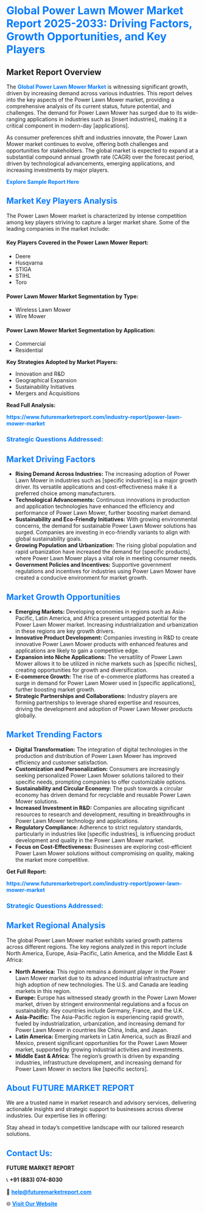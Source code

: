 <h1 style="color: #007BFF;">Global Power Lawn Mower Market Report 2025-2033: Driving Factors, Growth Opportunities, and Key Players</h1>

<section id="overview">
<h2>Market Report Overview</h2>
<p>The <a href="https://www.futuremarketreport.com/industry-report/power-lawn-mower-market" style="color: #007BFF; text-decoration: none;"><strong>Global Power Lawn Mower Market</strong></a> is witnessing significant growth, driven by increasing demand across various industries. This report delves into the key aspects of the Power Lawn Mower market, providing a comprehensive analysis of its current status, future potential, and challenges. The demand for Power Lawn Mower has surged due to its wide-ranging applications in industries such as [insert industries], making it a critical component in modern-day [applications].</p>
<p>As consumer preferences shift and industries innovate, the Power Lawn Mower market continues to evolve, offering both challenges and opportunities for stakeholders. The global market is expected to expand at a substantial compound annual growth rate (CAGR) over the forecast period, driven by technological advancements, emerging applications, and increasing investments by major players.</p>
</section>

<section id="overview">
<p><a href="https://www.futuremarketreport.com/request-sample/reportId=51090" style="color: #007BFF; text-decoration: none;"><strong>Explore Sample Report Here</strong></a></p>
</section>

<section id="key-players">
<h2 style="color: #007BFF;">Market Key Players Analysis</h2>
<p>The Power Lawn Mower market is characterized by intense competition among key players striving to capture a larger market share. Some of the leading companies in the market include:</p>
<h4>Key Players Covered in the Power Lawn Mower Report:</h4>
<ul><li>Deere</li><li>Husqvarna</li><li>STIGA</li><li>STIHL</li><li>Toro</li></ul>
<h4>Power Lawn Mower Market Segmentation by Type:</h4>
<ul><li>Wireless Lawn Mower</li><li>Wire Mower</li></ul>

<h4>Power Lawn Mower Market Segmentation by Application:</h4>
<ul><li>Commercial</li><li>Residential</li></ul>
<p><strong>Key Strategies Adopted by Market Players:</strong></p>
<ul>
<li>Innovation and R&D</li>
<li>Geographical Expansion</li>
<li>Sustainability Initiatives</li>
<li>Mergers and Acquisitions</li>
</ul>
</section>

<section>
<p><strong>Read Full Analysis: </strong></p><a href="https://www.futuremarketreport.com/industry-report/power-lawn-mower-market" style="color: #007BFF; text-decoration: none;"><strong>https://www.futuremarketreport.com/industry-report/power-lawn-mower-market</strong></a>
<h3 style="color: #007BFF;">Strategic Questions Addressed:</h3>
</section>

<section id="driving-factors">
<h2 style="color: #007BFF;">Market Driving Factors</h2>
<ul>
<li><strong>Rising Demand Across Industries:</strong> The increasing adoption of Power Lawn Mower in industries such as [specific industries] is a major growth driver. Its versatile applications and cost-effectiveness make it a preferred choice among manufacturers.</li>
<li><strong>Technological Advancements:</strong> Continuous innovations in production and application technologies have enhanced the efficiency and performance of Power Lawn Mower, further boosting market demand.</li>
<li><strong>Sustainability and Eco-Friendly Initiatives:</strong> With growing environmental concerns, the demand for sustainable Power Lawn Mower solutions has surged. Companies are investing in eco-friendly variants to align with global sustainability goals.</li>
<li><strong>Growing Population and Urbanization:</strong> The rising global population and rapid urbanization have increased the demand for [specific products], where Power Lawn Mower plays a vital role in meeting consumer needs.</li>
<li><strong>Government Policies and Incentives:</strong> Supportive government regulations and incentives for industries using Power Lawn Mower have created a conducive environment for market growth.</li>
</ul>
</section>

<section id="growth-opportunities">
<h2 style="color: #007BFF;">Market Growth Opportunities</h2>
<ul>
<li><strong>Emerging Markets:</strong> Developing economies in regions such as Asia-Pacific, Latin America, and Africa present untapped potential for the Power Lawn Mower market. Increasing industrialization and urbanization in these regions are key growth drivers.</li>
<li><strong>Innovative Product Development:</strong> Companies investing in R&D to create innovative Power Lawn Mower products with enhanced features and applications are likely to gain a competitive edge.</li>
<li><strong>Expansion into Niche Applications:</strong> The versatility of Power Lawn Mower allows it to be utilized in niche markets such as [specific niches], creating opportunities for growth and diversification.</li>
<li><strong>E-commerce Growth:</strong> The rise of e-commerce platforms has created a surge in demand for Power Lawn Mower used in [specific applications], further boosting market growth.</li>
<li><strong>Strategic Partnerships and Collaborations:</strong> Industry players are forming partnerships to leverage shared expertise and resources, driving the development and adoption of Power Lawn Mower products globally.</li>
</ul>
</section>

<section id="trending-factors">
<h2 style="color: #007BFF;">Market Trending Factors</h2>
<ul>
<li><strong>Digital Transformation:</strong> The integration of digital technologies in the production and distribution of Power Lawn Mower has improved efficiency and customer satisfaction.</li>
<li><strong>Customization and Personalization:</strong> Consumers are increasingly seeking personalized Power Lawn Mower solutions tailored to their specific needs, prompting companies to offer customizable options.</li>
<li><strong>Sustainability and Circular Economy:</strong> The push towards a circular economy has driven demand for recyclable and reusable Power Lawn Mower solutions.</li>
<li><strong>Increased Investment in R&D:</strong> Companies are allocating significant resources to research and development, resulting in breakthroughs in Power Lawn Mower technology and applications.</li>
<li><strong>Regulatory Compliance:</strong> Adherence to strict regulatory standards, particularly in industries like [specific industries], is influencing product development and quality in the Power Lawn Mower market.</li>
<li><strong>Focus on Cost-Effectiveness:</strong> Businesses are exploring cost-efficient Power Lawn Mower solutions without compromising on quality, making the market more competitive.</li>
</ul>
</section>

<section>
<p><strong>Get Full Report: </strong></p><a href="https://www.futuremarketreport.com/industry-report/power-lawn-mower-market" style="color: #007BFF; text-decoration: none;"><strong>https://www.futuremarketreport.com/industry-report/power-lawn-mower-market</strong></a>
<h3 style="color: #007BFF;">Strategic Questions Addressed:</h3>
</section>


<section id="regional-analysis">
<h2 style="color: #007BFF;">Market Regional Analysis</h2>
<p>The global Power Lawn Mower market exhibits varied growth patterns across different regions. The key regions analyzed in this report include North America, Europe, Asia-Pacific, Latin America, and the Middle East & Africa:</p>
<ul>
<li><strong>North America:</strong> This region remains a dominant player in the Power Lawn Mower market due to its advanced industrial infrastructure and high adoption of new technologies. The U.S. and Canada are leading markets in this region.</li>
<li><strong>Europe:</strong> Europe has witnessed steady growth in the Power Lawn Mower market, driven by stringent environmental regulations and a focus on sustainability. Key countries include Germany, France, and the U.K.</li>
<li><strong>Asia-Pacific:</strong> The Asia-Pacific region is experiencing rapid growth, fueled by industrialization, urbanization, and increasing demand for Power Lawn Mower in countries like China, India, and Japan.</li>
<li><strong>Latin America:</strong> Emerging markets in Latin America, such as Brazil and Mexico, present significant opportunities for the Power Lawn Mower market, supported by growing industrial activities and investments.</li>
<li><strong>Middle East & Africa:</strong> The region’s growth is driven by expanding industries, infrastructure development, and increasing demand for Power Lawn Mower in sectors like [specific sectors].</li>
</ul>
</section>

<footer>
<h2 style="color: #007BFF;">About FUTURE MARKET REPORT</h2>
<p>We are a trusted name in market research and advisory services, delivering actionable insights and strategic support to businesses across diverse industries. Our expertise lies in offering:</p>

<p>Stay ahead in today’s competitive landscape with our tailored research solutions.</p>

<h2 style="color: #007BFF;">Contact Us:</h2>
<p><strong>FUTURE MARKET REPORT</strong></p>
<p>📞 <strong>+91 (883) 074-8030</strong></p>
<p>📧 <strong><a href="mailto:help@futuremarketreport.com" style="color: #007BFF;">help@futuremarketreport.com</a></strong></p>
<p>🌐 <strong><a href="https://www.futuremarketreport.com/" style="color: #007BFF;">Visit Our Website</a></strong></p>
</footer>